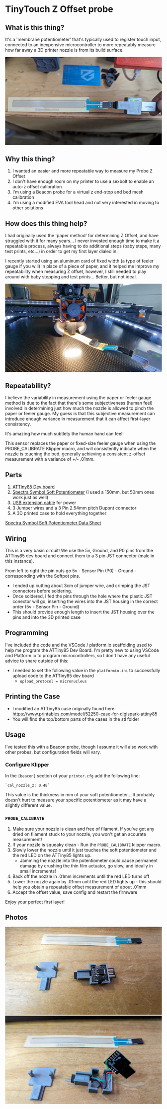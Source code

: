 # TinyTouch Z Offset probe

## What is this thing?
It's a 'membrane potentiometer' that's typically used to register touch input, connected to an inexpensive microcontroller to more repeatably measure how far away a 3D printer nozzle is from its build surface.

![TinyTouch](img/PXL_20231021_184058405.jpg)

## Why this thing?
1. I wanted an easier and more repeatable way to measure my Probe Z Offset
2. I don't have enough room on my printer to use a sexbolt to enable an auto-z offset calibration 
3. I'm using a Beacon probe for a virtual z end-stop and bed mesh calibration
4. I'm using a modified EVA tool head and not very interested in moving to other solutions

## How does this thing help?
I had originally used the 'paper method' for determining Z Offset, and have struggled with it for many years... I never invested enough time to make it a repeatable process, always having to do additional steps (baby steps, many test prints, etc...) in order to get my first layer dialed in.

I recently started using an aluminum card of fixed width (a type of feeler gauge if you will) in place of a piece of paper, and it helped me improve my repeatability when measuring Z offset, however, I still needed to play around with baby stepping and test prints... Better, but not ideal. 

![Alt text](img/PXL_20231022_215923067_exported_52481.jpg)

## Repeatability?
I believe the variability in measurement using the paper or feeler gauge method is due to the fact that there's some subjectiveness (human feel) involved in determining just how much the nozzle is allowed to pinch the paper or feeler gauge. My guess is that this subjective measurement can introduce enough variance in measurement that it can affect first-layer consistency. 

It's amazing how much subtlety the human hand can feel!

This sensor replaces the paper or fixed-size feeler gauge when using the PROBE_CALIBRATE Klipper macro, and will consistently indicate when the nozzle is touching the bed, generally achieving a consistent z-offset measurement with a variance of +/- .01mm.

## Parts
1. [ATTiny85 Dev board](https://a.co/d/05ZdjdA)
2. [Spectra Symbol Soft Potentiometer](https://www.sparkfun.com/products/8680) (I used a 150mm, but 50mm ones work just as well) 
3. [USB extension cable](https://a.co/d/d9y83wm) for power
4. 3 Jumper wires and a 3 Pin 2.54mm pitch Dupont connector
5. A 3D printed case to hold everything together

[Spectra Symbol Soft Potentiometer Data Sheet](https://spectra-symbol-landing.s3.us-west-1.amazonaws.com/data-sheets/SoftPot-Series-Datasheet-v2019a.pdf)

## Wiring
This is a very basic circuit! We use the 5v, Ground, and P0 pins from the ATTiny85 dev board and connect them to a 3 pin JST connector (male in this instance).

From left to right the pin outs go 5v - Sensor Pin (P0) - Ground - corresponding with the Softpot pins.

* I ended up cutting about 3cm of jumper wire, and crimping the JST connectors before soldering.
* Once soldered, I fed the pins through the hole where the plastic JST conector will go, inserting the wires into the JST housing in the correct order (5v - Sensor Pin - Ground)
* This should provide enough length to insert the JST housing over the pins and into the 3D printed case

## Programming
I've included the code and the VSCode / platform.io scaffolding used to help me program the ATTiny85 Dev Board. I'm pretty new to using VSCode and Platform.io to program microcontrollers, so I don't have any useful advice to share outside of this:
- I needed to set the following value in the `platformio.ini` to successfully upload code to the ATTiny85 dev board 
   -  `upload_protocol = micronucleus` 

## Printing the Case
* I modified an ATTiny85 case originally found here: https://www.printables.com/model/52250-case-for-digispark-attiny85
* You will find the top/bottom parts of the cases in the stl folder

## Usage
I've tested this with a Beacon probe, though I assume it will also work with other probes, but configuration fields will vary.

### Configure Klipper
In the `[beacon]` section of your `printer.cfg` add the following line:

    `cal_nozzle_z: 0.48`

This value is the thickness in mm of your soft potentiometer... It probably doesn't hurt to measure your specific potentiometer as it may have a slightly different value.

### `PROBE_CALIBRATE`
1. Make sure  your nozzle is clean and free of filament. If you've got any dried on filament stuck to your nozzle, you won't get an accurate measurement!
1. If your nozzle is squeaky clean - Run the `PROBE_CALIBRATE` klipper macro.
1. Slowly lower the nozzle until it just touches the soft potentiometer and the red LED on the ATTiny85 lights up.
    - Jamming the nozzle into the potentiometer could cause permanent damage by crushing the thin film actuator, go slow, and ideally in small increments!
1. Back off the nozzle in .01mm increments until the red LED turns off
1. Lower the nozzle again by .01mm until the red LED lights up - this should help you obtain a repeatable offset measurement of about .01mm
1. Accept the offset value, save config and restart the firmware

Enjoy your perfect first layer! 

## Photos
![Assembled](img/PXL_20231101_230219057.jpg)
![Back Side](img/PXL_20231101_230136371.jpg)
